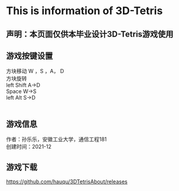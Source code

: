 # This is information of 3D-Tetris
## 声明：本页面仅供本毕业设计3D-Tetris游戏使用
## 游戏按键设置
方块移动 W ，S ，A， D<br>
方块旋转<br>
left Shift A->D<br> 
Space W->S <br>
left Alt S->D<br>
<br>
## 游戏信息
作者：孙乐乐，安徽工业大学，通信工程181<br>
创建时间：2021-12<br>
## 游戏下载
https://github.com/hauqu/3DTetrisAbout/releases

